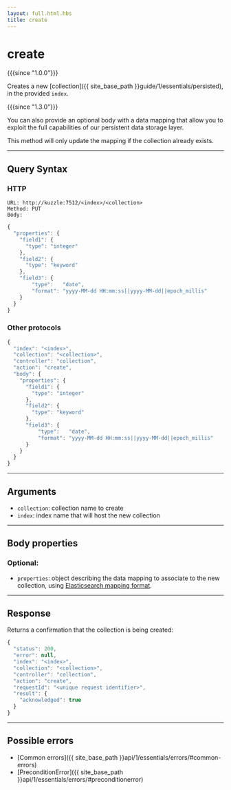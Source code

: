 ```yaml
---
layout: full.html.hbs
title: create
---
```


# create

{{{since "1.0.0"}}}

Creates a new [collection]({{ site_base_path }}guide/1/essentials/persisted), in the provided `index`.  

{{{since "1.3.0"}}}

You can also provide an optional body with a data mapping that allow you to exploit the full capabilities of our persistent data storage layer.

This method will only update the mapping if the collection already exists.

---

## Query Syntax

### HTTP

```http
URL: http://kuzzle:7512/<index>/<collection>
Method: PUT  
Body:  
```

```js
{
  "properties": {
    "field1": { 
      "type": "integer"
    },
    "field2": {
      "type": "keyword"
    },
    "field3": {
        "type":   "date",
        "format": "yyyy-MM-dd HH:mm:ss||yyyy-MM-dd||epoch_millis"
    }
  }
}
```

### Other protocols


```js
{
  "index": "<index>",
  "collection": "<collection>",
  "controller": "collection",
  "action": "create",
  "body": {
    "properties": {
      "field1": { 
        "type": "integer"
      },
      "field2": {
        "type": "keyword"
      },
      "field3": {
          "type":   "date",
          "format": "yyyy-MM-dd HH:mm:ss||yyyy-MM-dd||epoch_millis"
      }
    }
  }
}
```

---

## Arguments

* `collection`: collection name to create
* `index`: index name that will host the new collection

---

## Body properties

### Optional:

* `properties`: object describing the data mapping to associate to the new collection, using [Elasticsearch mapping format](https://www.elastic.co/guide/en/elasticsearch/reference/5.6/mapping.html).

---

## Response

Returns a confirmation that the collection is being created:

```javascript
{
  "status": 200,
  "error": null,
  "index": "<index>",
  "collection": "<collection>",
  "controller": "collection",
  "action": "create",
  "requestId": "<unique request identifier>",
  "result": {
    "acknowledged": true
  }
}
```

---

## Possible errors

- [Common errors]({{ site_base_path }}api/1/essentials/errors/#common-errors)
- [PreconditionError]({{ site_base_path }}api/1/essentials/errors/#preconditionerror)
